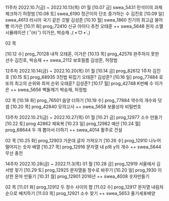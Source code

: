 11주차 2022.10.7(금) ~ 2022.10.13(목)
01 월
[10.07 금] swea_5431 민석이의 과제 체크하기 허정범
[10.08 토] swea_6190 정곤이의 단조 증가하는 수 김진호
[10.09 일] swea_4613 러시아 국기 같은 깃발 김성준
[10.10 월] swea_1860 진기의 최고급 붕어빵 이가은
[10.11 화] prog_72410 신규 아이디 추천 오태훈
++ swea_5648 원자 소멸 시뮬레이션 ( ´ิ(ꈊ) ´ิ) 이가은, 박승재 ৻( •̀ ᗜ •́ ৻)

02 목

[10.12 수] prog_70128 내적 오태훈, 이가은
[10.13 목] prog_42576 완주하지 못한 선수 김진호, 박승재 
++ swea_2112 보호필름 김성준, 허정범  

12주차 2022.10.14(금) ~ 2022.10.20(목)
01 월
[10.14 금] prog_82612 1주차 김진호
[10.15 토] prog_68935 3진법 뒤집기 오태훈? 김성준?
[10.16 일] prog_77484 로또의 최고의 순위와 최저 순위 오태훈? 김성준?
[10.17 월] prog_42748 K번째 수 이가은
++ swea_5656 벽돌깨기 박승재, 허정범

02 목
[10.18 화] prog_76501 음양 더하기
[10.19 수] prog_77884 약수의 개수와 덧셈
[10.20 목] prog_42840 모의고사
++ swea_5658 보물상자 비밀번호

13주차 2022.10.21(금) ~ 2022.10.27(목)
01 월
[10.21 금] prog_12977 소수 만들기
[10.22 토] prog 42862 체육복
[10.23 일] prog_12982 예산
[10.24 월] prog_68644 두 개 뽑아서 더하기
++ swea_4014 활주로 건설

02 목
[10.25 화] prog_12903 가운데 글자 가져오기
[10.26 수] prog_12910 나누어 떨어지는 숫자 배열
[10.27 목] prog_12916 문자열 내 p와 y의 개수
++ swea_5644 무선 충전

14주차 2022.10.28(금) ~ 2022.11.3(목)
01 월
[10.28 금] prog_12919 서울에서 김서방 찾기
[10.29 토] prog_12925 문자열을 정수로 바꾸기
[10.20 일] prog_1930 이상한 문자 만들기
[10.31 월] prog_12901 2016년
++ swea_4008 숫자만들기

02 목
[11.01 화] prog_12912 두 정수 사이의 합
[11.02 수] prog_12917 문자열 내림차순으로 배치하기
[11.03 목] prog_12921 소수 찾기
++ swea_5653 줄기세포배양
